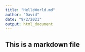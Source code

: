```yaml
---
title: "HelloWorld.md"
author: "David"
date: "9/2/2021"
output: html_document
---
```


## This is a markdown file

